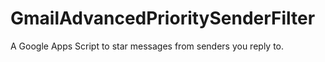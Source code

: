 # GmailAdvancedPrioritySenderFilter
A Google Apps Script to star messages from senders you reply to.
